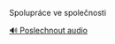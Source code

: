 
Spolupráce ve společnosti

[🔊 Poslechnout audio](/data/7-paragraphs/audio/chapter_35/para_006-Spoluprce-ve-spolenosti.mp3)
